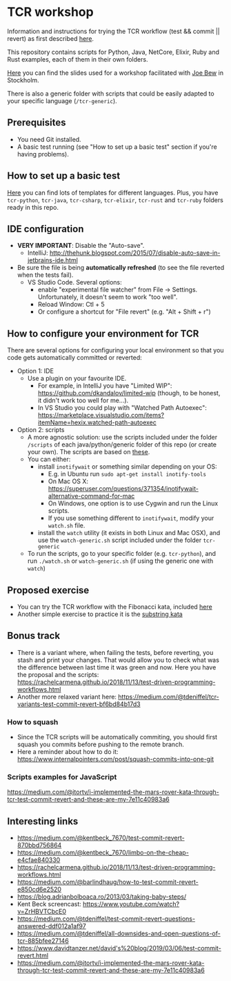 # TCR workshop
Information and instructions for trying the TCR workflow (test && commit || revert) as first described [here](https://medium.com/@kentbeck_7670/test-commit-revert-870bbd756864).

This repository contains scripts for Python, Java, NetCore, Elixir, Ruby and Rust examples, each of them in their own folders.

[Here](https://speakerdeck.com/islomar/tcr-workshop) you can find the slides used for a workshop facilitated with [Joe Bew](https://twitter.com/joebew42) in Stockholm.

There is also a generic folder with scripts that could be easily adapted to your specific language (`/tcr-generic`).


## Prerequisites
* You need Git installed.
* A basic test running (see "How to set up a basic test" section if you're having problems).


## How to set up a basic test
[Here](https://github.com/swkBerlin/kata-bootstraps) you can find lots of templates for different languages. Plus, you have `tcr-python`, `tcr-java`, `tcr-csharp`, `tcr-elixir`, `tcr-rust` and `tcr-ruby` folders ready in this repo.


## IDE configuration
* **VERY IMPORTANT**: Disable the "Auto-save".
    - IntelliJ: http://thehunk.blogspot.com/2015/07/disable-auto-save-in-jetbrains-ide.html
* Be sure the file is being **automatically refreshed** (to see the file reverted when the tests fail).
    - VS Studio Code. Several options: 
        - enable "experimental file watcher" from File -> Settings. Unfortunately, it doesn't seem to work "too well".
        - Reload Window: Ctl + 5
        - Or configure a shortcut for "File revert" (e.g. "Alt + Shift + r")


## How to configure your environment for TCR
There are several options for configuring your local environment so that you code gets automatically committed or reverted:
* Option 1: IDE
    - Use a plugin on your favourite IDE. 
        - For example, in IntelliJ you have "Limited WIP": https://github.com/dkandalov/limited-wip (though, to be honest, it didn't work too well for me...).
        - In VS Studio you could play with "Watched Path Autoexec": https://marketplace.visualstudio.com/items?itemName=hexix.watched-path-autoexec
* Option 2: scripts
    - A more agnostic solution: use the scripts included under the folder `/scripts` of each java/python/generic folder of this repo (or create your own). The scripts are based on [these](https://medium.com/@tdeniffel/real-world-tcr-bb9958234bf8).
    - You can either:
        - install `inotifywait` or something similar depending on your OS:
            - E.g. in Ubuntu run `sudo apt-get install inotify-tools`
            - On Mac OS X: https://superuser.com/questions/371354/inotifywait-alternative-command-for-mac
            - On Windows, one option is to use Cygwin and run the Linux scripts.
            - If you use something different to `inotifywait`, modify your `watch.sh` file.
        - install the `watch` utility (it exists in both Linux and Mac OSX), and use the `watch-generic.sh` script included under the folder `tcr-generic`
    - To run the scripts, go to your specific folder (e.g. `tcr-python`), and run `./watch.sh` or `watch-generic.sh` (if using the generic one with `watch`)


## Proposed exercise
* You can try the TCR workflow with the Fibonacci kata, included [here](Fibonacci-kata.md)
* Another simple exercise to practice it is the [substring kata](Substring-kata.md)


## Bonus track
* There is a variant where, when failing the tests, before reverting, you stash and print your changes. That would allow you to check what was the difference between last time it was green and now. Here you have the proposal and the scripts: https://rachelcarmena.github.io/2018/11/13/test-driven-programming-workflows.html
* Another more relaxed variant here: https://medium.com/@tdeniffel/tcr-variants-test-commit-revert-bf6bd84b17d3

### How to squash
* Since the TCR scripts will be automatically commiting, you should first squash you commits before pushing to the remote branch.
* Here a reminder about how to do it: https://www.internalpointers.com/post/squash-commits-into-one-git

### Scripts examples for JavaScript
https://medium.com/@itortv/i-implemented-the-mars-rover-kata-through-tcr-test-commit-revert-and-these-are-my-7e11c40983a6


## Interesting links
* https://medium.com/@kentbeck_7670/test-commit-revert-870bbd756864 
* https://medium.com/@kentbeck_7670/limbo-on-the-cheap-e4cfae840330 
* https://rachelcarmena.github.io/2018/11/13/test-driven-programming-workflows.html 
* https://medium.com/@barlindhaug/how-to-test-commit-revert-e850cd6e2520 
* https://blog.adrianbolboaca.ro/2013/03/taking-baby-steps/ 
* Kent Beck screencast: https://www.youtube.com/watch?v=ZrHBVTCbcE0 
* https://medium.com/@tdeniffel/test-commit-revert-questions-answered-ddf012a1af97 
* https://medium.com/@tdeniffel/all-downsides-and-open-questions-of-tcr-885bfee27146 
* https://www.davidtanzer.net/david's%20blog/2019/03/06/test-commit-revert.html 
* https://medium.com/@itortv/i-implemented-the-mars-rover-kata-through-tcr-test-commit-revert-and-these-are-my-7e11c40983a6
